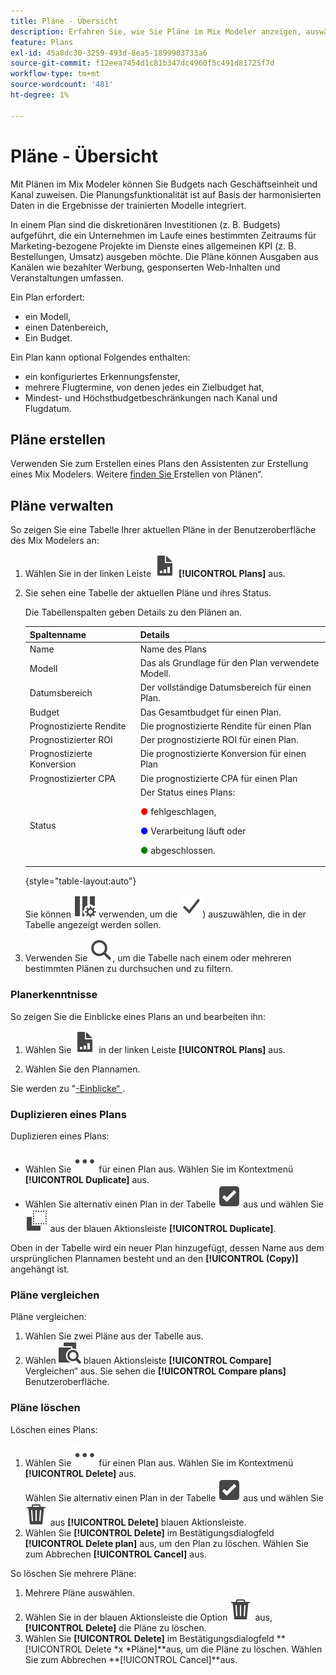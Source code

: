 ```yaml
---
title: Pläne - Übersicht
description: Erfahren Sie, wie Sie Pläne im Mix Modeler anzeigen, auswählen und Aktionen für sie durchführen können.
feature: Plans
exl-id: 45a8dc30-3259-493d-8ea5-1899903733a6
source-git-commit: f12eea7454d1c81b347dc4960f5c491d81725f7d
workflow-type: tm+mt
source-wordcount: '481'
ht-degree: 1%

---
```


# Pläne - Übersicht

Mit Plänen im Mix Modeler können Sie Budgets nach Geschäftseinheit und Kanal zuweisen. Die Planungsfunktionalität ist auf Basis der harmonisierten Daten in die Ergebnisse der trainierten Modelle integriert.

In einem Plan sind die diskretionären Investitionen (z. B. Budgets) aufgeführt, die ein Unternehmen im Laufe eines bestimmten Zeitraums für Marketing-bezogene Projekte im Dienste eines allgemeinen KPI (z. B. Bestellungen, Umsatz) ausgeben möchte. Die Pläne können Ausgaben aus Kanälen wie bezahlter Werbung, gesponserten Web-Inhalten und Veranstaltungen umfassen.

Ein Plan erfordert:

- ein Modell,
- einen Datenbereich,
- Ein Budget.

Ein Plan kann optional Folgendes enthalten:

- ein konfiguriertes Erkennungsfenster,
- mehrere Flugtermine, von denen jedes ein Zielbudget hat,
- Mindest- und Höchstbudgetbeschränkungen nach Kanal und Flugdatum.


## Pläne erstellen

Verwenden Sie zum Erstellen eines Plans den Assistenten zur Erstellung eines Mix Modelers. Weitere [ finden Sie ](build.md)Erstellen von Plänen“.

## Pläne verwalten

So zeigen Sie eine Tabelle Ihrer aktuellen Pläne in der Benutzeroberfläche des Mix Modelers an:

1. Wählen Sie in der linken Leiste ![](/help/assets/icons/FileChart.svg) **[!UICONTROL Plans]** aus.

1. Sie sehen eine Tabelle der aktuellen Pläne und ihres Status.

   Die Tabellenspalten geben Details zu den Plänen an.

   | Spaltenname | Details |
   |---|---|
   | Name | Name des Plans |
   | Modell | Das als Grundlage für den Plan verwendete Modell. |
   | Datumsbereich | Der vollständige Datumsbereich für einen Plan. |
   | Budget | Das Gesamtbudget für einen Plan. |
   | Prognostizierte Rendite | Die prognostizierte Rendite für einen Plan |
   | Prognostizierter ROI | Der prognostizierte ROI für einen Plan. |
   | Prognostizierte Konversion | Die prognostizierte Konversion für einen Plan |
   | Prognostizierter CPA | Die prognostizierte CPA für einen Plan |
   | Status | Der Status eines Plans: <p><span style="color:red">●</span> fehlgeschlagen, <p><span style="color:blue">●</span> Verarbeitung läuft oder <p><span style="color:green">●</span> abgeschlossen. |

   {style="table-layout:auto"}

   Sie können ![ColumnSetting](/help/assets/icons/ColumnSetting.svg) verwenden, um die ![ Spalten (](/help/assets/icons/Checkmark.svg)) auszuwählen, die in der Tabelle angezeigt werden sollen.

1. Verwenden Sie ![Suche](/help/assets/icons/Search.svg), um die Tabelle nach einem oder mehreren bestimmten Plänen zu durchsuchen und zu filtern.

### Planerkenntnisse

So zeigen Sie die Einblicke eines Plans an und bearbeiten ihn:

1. Wählen Sie ![PLan](/help/assets/icons/FileChart.svg) in der linken Leiste **[!UICONTROL Plans]** aus.

1. Wählen Sie den Plannamen.

Sie werden zu &quot;[-Einblicke“ ](insights.md).


### Duplizieren eines Plans

Duplizieren eines Plans:

- Wählen Sie ![Mehr](/help/assets/icons/More.svg) für einen Plan aus. Wählen Sie im Kontextmenü **[!UICONTROL Duplicate]** aus.
- Wählen Sie alternativ einen Plan in der Tabelle ![SelectBox](/help/assets/icons/SelectBox.svg) aus und wählen Sie ![Kopieren](/help/assets/icons/Copy.svg) aus der blauen Aktionsleiste **[!UICONTROL Duplicate]**.

Oben in der Tabelle wird ein neuer Plan hinzugefügt, dessen Name aus dem ursprünglichen Plannamen besteht und an den **[!UICONTROL (Copy)]** angehängt ist.

### Pläne vergleichen

Pläne vergleichen:

1. Wählen Sie zwei Pläne aus der Tabelle aus.
1. Wählen ![ in ](/help/assets/icons/Compare.svg) blauen Aktionsleiste **[!UICONTROL Compare]** Vergleichen“ aus. Sie sehen die **[!UICONTROL Compare plans]** Benutzeroberfläche.


### Pläne löschen

Löschen eines Plans:

1. Wählen Sie ![Mehr](/help/assets/icons/More.svg) für einen Plan aus. Wählen Sie im Kontextmenü **[!UICONTROL Delete]** aus. <br/>Wählen Sie alternativ einen Plan in der Tabelle ![SelectBox](/help/assets/icons/SelectBox.svg) aus und wählen Sie ![Löschen](/help/assets/icons/Delete.svg) aus **[!UICONTROL Delete]** blauen Aktionsleiste.
1. Wählen Sie **[!UICONTROL Delete]** im Bestätigungsdialogfeld **[!UICONTROL Delete plan]** aus, um den Plan zu löschen. Wählen Sie zum Abbrechen **[!UICONTROL Cancel]** aus.

So löschen Sie mehrere Pläne:

1. Mehrere Pläne auswählen.
1. Wählen Sie in der blauen Aktionsleiste die Option ![Löschen](/help/assets/icons/Delete.svg) aus, **[!UICONTROL Delete]** die Pläne zu löschen.
1. Wählen Sie **[!UICONTROL Delete]** im Bestätigungsdialogfeld **[!UICONTROL Delete *x *Pläne]**aus, um die Pläne zu löschen. Wählen Sie zum Abbrechen **[!UICONTROL Cancel]**aus.


